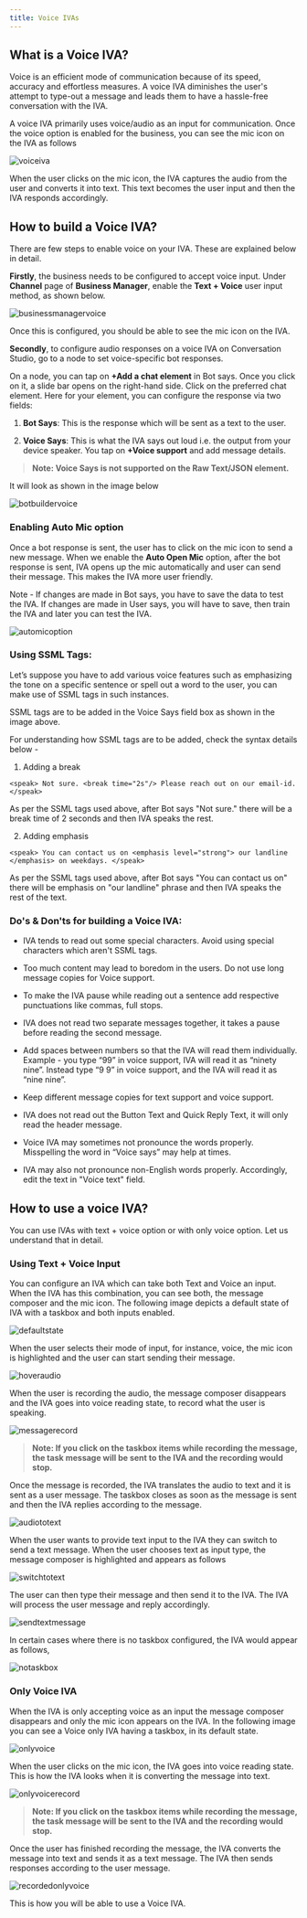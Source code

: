 ```yaml
---
title: Voice IVAs
---
```


## What is a Voice IVA?

Voice is an efficient mode of communication because of its speed, accuracy and effortless measures. A voice IVA diminishes the user's attempt to type-out a message and leads them to have a hassle-free conversation with the IVA. 

A voice IVA primarily uses voice/audio as an input for communication. Once the voice option is enabled for the business, you can see the mic icon on the IVA as follows

![voiceiva](assets/voicebot1.png)

When the user clicks on the mic icon, the IVA captures the audio from the user and converts it into text. This text becomes the user input and then the IVA responds accordingly.

## How to build a Voice IVA?

There are few steps to enable voice on your IVA. These are explained below in detail.

**Firstly**, the business needs to be configured to accept voice input. Under **Channel** page of **Business Manager**, enable the **Text + Voice** user input method, as shown below.

![businessmanagervoice](assets/bm_voice.png)

Once this is configured, you should be able to see the mic icon on the IVA.

**Secondly**, to configure audio responses on a voice IVA on Conversation Studio, go to a node to set voice-specific bot responses. 

On a node, you can tap on **+Add a chat element** in Bot says. Once you click on it, a slide bar opens on the right-hand side. Click on the preferred chat element. Here for your element, you can configure the response via two fields:

1. **Bot Says**: This is the response which will be sent as a text to the user.

2. **Voice Says**: This is what the IVA says out loud i.e. the output from your device speaker. You tap on **+Voice support** and add message details.

> **Note: Voice Says is not supported on the Raw Text/JSON element.**

It will look as shown in the image below

![botbuildervoice](assets/bb_voice.png)

### Enabling Auto Mic option

Once a bot response is sent, the user has to click on the mic icon to send a new message. When we enable the **Auto Open Mic** option, after the bot response is sent, IVA opens up the mic automatically and user can send their message. This makes the IVA more user friendly.

Note - If changes are made in Bot says, you have to save the data to test the IVA. If changes are made in User says, you will have to save, then train the IVA and later you can test the IVA.

![automicoption](assets/auto_mic.png)

### Using SSML Tags:

Let’s suppose you have to add various voice features such as emphasizing the tone on a specific sentence or spell out a word to the user, you can make use of SSML tags in such instances.

SSML tags are to be added in the Voice Says field box as shown in the image above. 

For understanding how SSML tags are to be added, check the syntax details below -

1. Adding a break

`<speak> Not sure. <break time="2s"/> Please reach out on our email-id. </speak>`

As per the SSML tags used above, after Bot says "Not sure." there will be a break time of 2 seconds and then IVA speaks the rest. 

2. Adding emphasis

`<speak> You can contact us on <emphasis level="strong"> our landline </emphasis> on weekdays. </speak>`

As per the SSML tags used above, after Bot says "You can contact us on" there will be emphasis on "our landline" phrase and then IVA speaks the rest of the text.

### Do's & Don'ts for building a Voice IVA:

- IVA tends to read out some special characters. Avoid using special characters which aren't SSML tags.

- Too much content may lead to boredom in the users. Do not use long message copies for Voice support. 

- To make the IVA pause while reading out a sentence add respective punctuations like commas, full stops.

- IVA does not read two separate messages together, it takes a pause before reading the second message.

- Add spaces between numbers so that the IVA will read them individually. Example - you type “99” in voice support, IVA will read it as “ninety nine”. Instead type “9 9” in voice support, and the IVA will read it as “nine nine”.

- Keep different message copies for text support and voice support.

- IVA does not read out the Button Text and Quick Reply Text, it will only read the header message.

- Voice IVA may sometimes not pronounce the words properly. Misspelling the word in “Voice says” may help at times.

- IVA may also not pronounce non-English words properly. Accordingly, edit the text in "Voice text" field.

## How to use a voice IVA?

You can use IVAs with text + voice option or with only voice option. Let us understand that in detail.

### Using Text + Voice Input

You can configure an IVA which can take both Text and Voice an input. When the IVA has this combination, you can see both, the message composer and the mic icon. The following image depicts a default state of IVA with a taskbox and both inputs enabled.

![defaultstate](assets/voicebot2.png)

When the user selects their mode of input, for instance, voice, the mic icon is highlighted and the user can start sending their message.

![hoveraudio](assets/voicebot3.png)

When the user is recording the audio, the message composer disappears and the IVA goes into voice reading state, to record what the user is speaking.

![messagerecord](assets/voicebot4.png)

> **Note: If you click on the taskbox items while recording the message, the task message will be sent to the IVA and the recording would stop.**

Once the message is recorded, the IVA translates the audio to text and it is sent as a user message. The taskbox closes as soon as the message is sent and then the IVA replies according to the message.

![audiototext](assets/voicebot5.png)

When the user wants to provide text input to the IVA they can switch to send a text message. When the user chooses text as input type, the message composer is highlighted and appears as follows

![switchtotext](assets/voicebot6.png)

The user can then type their message and then send it to the IVA. The IVA will process the user message and reply accordingly.

![sendtextmessage](assets/voicebot7.png)

In certain cases where there is no taskbox configured, the IVA would appear as follows,

![notaskbox](assets/voicebot11.png)

### Only Voice IVA

When the IVA is only accepting voice as an input the message composer disappears and only the mic icon appears on the IVA. In the following image you can see a Voice only IVA having a taskbox, in its default state.

![onlyvoice](assets/voicebot8.png)

When the user clicks on the mic icon, the IVA goes into voice reading state. This is how the IVA looks when it is converting the message into text.

![onlyvoicerecord](assets/voicebot9.png)

> **Note: If you click on the taskbox items while recording the message, the task message will be sent to the IVA and the recording would stop.**

Once the user has finished recording the message, the IVA converts the message into text and sends it as a text message. The IVA then sends responses according to the user message.

![recordedonlyvoice](assets/voicebot10.png)

This is how you will be able to use a Voice IVA. 
